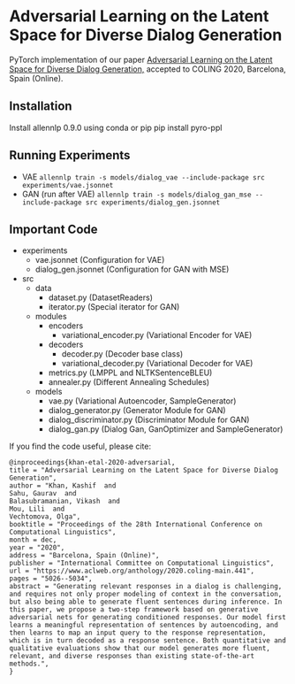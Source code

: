 # Adversarial Learning on the Latent Space for Diverse Dialog Generation

PyTorch implementation of our paper [Adversarial Learning on the Latent Space for Diverse Dialog Generation,](https://www.aclweb.org/anthology/2020.coling-main.441/) accepted to COLING 2020, Barcelona, Spain (Online).

## Installation
   Install allennlp 0.9.0 using conda or pip
   pip install pyro-ppl
## Running Experiments
   - VAE
     `allennlp train -s models/dialog_vae --include-package src experiments/vae.jsonnet`
   - GAN (run after VAE)
     `allennlp train -s models/dialog_gan_mse --include-package src experiments/dialog_gen.jsonnet`
## Important Code
   - experiments
     - vae.jsonnet (Configuration for VAE)
     - dialog_gen.jsonnet (Configuration for GAN with MSE)
   - src
     - data
       - dataset.py (DatasetReaders)
       - iterator.py (Special iterator for GAN)
     - modules
       - encoders
         - variational_encoder.py (Variational Encoder for VAE)
       - decoders
         - decoder.py (Decoder base class)
         - variational_decoder.py (Variational Decoder for VAE)
       - metrics.py (LMPPL and NLTKSentenceBLEU)
       - annealer.py (Different Annealing Schedules)
     - models
       - vae.py (Variational Autoencoder, SampleGenerator)
       - dialog_generator.py (Generator Module for GAN)
       - dialog_discriminator.py (Discriminator Module for GAN)
       - dialog_gan.py (Dialog Gan, GanOptimizer and SampleGenerator)
       

If you find the code useful, please cite:
```
@inproceedings{khan-etal-2020-adversarial,
title = "Adversarial Learning on the Latent Space for Diverse Dialog Generation",
author = "Khan, Kashif  and
Sahu, Gaurav  and
Balasubramanian, Vikash  and
Mou, Lili  and
Vechtomova, Olga",
booktitle = "Proceedings of the 28th International Conference on Computational Linguistics",
month = dec,
year = "2020",
address = "Barcelona, Spain (Online)",
publisher = "International Committee on Computational Linguistics",
url = "https://www.aclweb.org/anthology/2020.coling-main.441",
pages = "5026--5034",
abstract = "Generating relevant responses in a dialog is challenging, and requires not only proper modeling of context in the conversation, but also being able to generate fluent sentences during inference. In this paper, we propose a two-step framework based on generative adversarial nets for generating conditioned responses. Our model first learns a meaningful representation of sentences by autoencoding, and then learns to map an input query to the response representation, which is in turn decoded as a response sentence. Both quantitative and qualitative evaluations show that our model generates more fluent, relevant, and diverse responses than existing state-of-the-art methods.",
}
```

